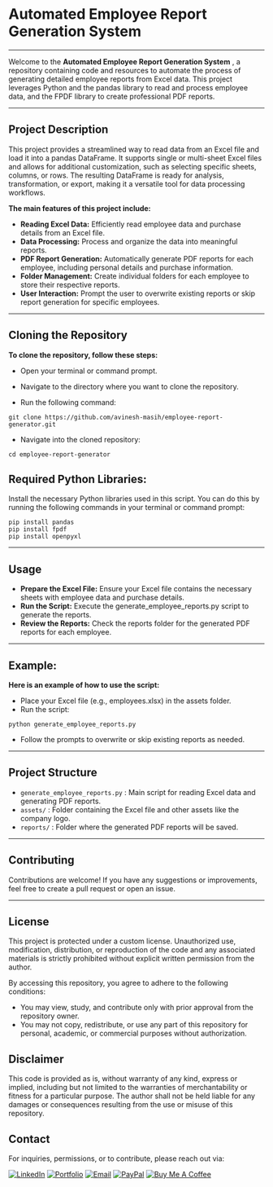 # Automated Employee Report Generation System
---
Welcome to the **Automated Employee Report Generation System** , a repository containing code and resources to automate the process of generating detailed employee reports from Excel data. This project leverages Python and the pandas library to read and process employee data, and the FPDF library to create professional PDF reports.

---

## Project Description

This project provides a streamlined way to read data from an Excel file and load it into a pandas DataFrame. It supports single or multi-sheet Excel files and allows for additional customization, such as selecting specific sheets, columns, or rows. The resulting DataFrame is ready for analysis, transformation, or export, making it a versatile tool for data processing workflows.

**The main features of this project include:**

- **Reading Excel Data:** Efficiently read employee data and purchase details from an Excel file.
- **Data Processing:** Process and organize the data into meaningful reports.
- **PDF Report Generation:** Automatically generate PDF reports for each employee, including personal details and purchase information.
- **Folder Management:** Create individual folders for each employee to store their respective reports.
- **User Interaction:** Prompt the user to overwrite existing reports or skip report generation for specific employees.

---
## Cloning the Repository

**To clone the repository, follow these steps:**

- Open your terminal or command prompt.

- Navigate to the directory where you want to clone the repository.

- Run the following command:
```
git clone https://github.com/avinesh-masih/employee-report-generator.git
```
- Navigate into the cloned repository:
```
cd employee-report-generator
```

## Required Python Libraries:
Install the necessary Python libraries used in this script. 
You can do this by running the following commands in your terminal or command prompt:
```
pip install pandas
pip install fpdf
pip install openpyxl
```
---

## Usage

- **Prepare the Excel File:** Ensure your Excel file contains the necessary sheets with employee data and purchase details.
- **Run the Script:** Execute the generate_employee_reports.py script to generate the reports.
- **Review the Reports:** Check the reports folder for the generated PDF reports for each employee.

---

## Example:

**Here is an example of how to use the script:**

- Place your Excel file (e.g., employees.xlsx) in the assets folder.
- Run the script:

```
python generate_employee_reports.py
```

- Follow the prompts to overwrite or skip existing reports as needed.

---

## Project Structure

- `generate_employee_reports.py` : Main script for reading Excel data and generating PDF reports.
- `assets/` : Folder containing the Excel file and other assets like the company logo.
- `reports/` : Folder where the generated PDF reports will be saved.

---

## Contributing

Contributions are welcome! If you have any suggestions or improvements, feel free to create a pull request or open an issue.

---

## License

This project is protected under a custom license. Unauthorized use, modification, distribution, or reproduction of the code and any associated materials is strictly prohibited without explicit written permission from the author.

By accessing this repository, you agree to adhere to the following conditions:

* You may view, study, and contribute only with prior approval from the repository owner.  
* You may not copy, redistribute, or use any part of this repository for personal, academic, or commercial purposes without authorization.

## Disclaimer 

This code is provided as is, without warranty of any kind, express or implied, including but not limited to the warranties of merchantability or fitness for a particular purpose. The author shall not be held liable for any damages or consequences resulting from the use or misuse of this repository.

## Contact

For inquiries, permissions, or to contribute, please reach out via:  

[![LinkedIn](https://img.shields.io/badge/LinkedIn-0077B5?style=for-the-badge&logo=linkedin&logoColor=white)](https://www.linkedin.com/in/avineshlko/)  [![Portfolio](https://img.shields.io/badge/Portfolio-000000?style=for-the-badge&logo=githubpages&logoColor=white)](https://avinesh-masih.github.io/)  [![Email](https://img.shields.io/badge/Email-D14836?style=for-the-badge&logo=gmail&logoColor=white)](mailto:skmasih11@gmail.com)  [![PayPal](https://img.shields.io/badge/PayPal-009CDE?style=for-the-badge&logo=paypal&logoColor=white)](https://paypal.me/AVINESHMASIH)  [![Buy Me A Coffee](https://img.shields.io/badge/Buy%20Me%20A%20Coffee-FFDD00?style=for-the-badge&logo=buy-me-a-coffee&logoColor=black)](https://buymeacoffee.com/avineshlko)
